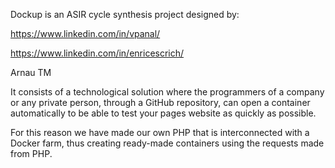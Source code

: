 Dockup is an ASIR cycle synthesis project designed by:

https://www.linkedin.com/in/vpanal/

https://www.linkedin.com/in/enricescrich/

Arnau TM

It consists of a technological solution where the programmers of a company or any private person, through a GitHub repository, can open a container automatically to be able to test your pages website as quickly as possible.

For this reason we have made our own PHP that is interconnected with a Docker farm, thus creating ready-made containers using the requests made from PHP.
